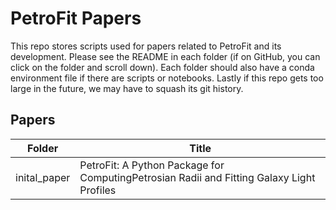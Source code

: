 # PetroFit Papers 

This repo stores scripts used for papers related to PetroFit and its development. 
Please see the README in each folder (if on GitHub, you can click on the folder and scroll down).
Each folder should also have a conda environment file if there are scripts or notebooks.
Lastly if this repo gets too large in the future, we may have to squash its git history. 

## Papers

| Folder | Title |
| --- | ----------- |
| inital_paper | PetroFit:  A Python Package for ComputingPetrosian Radii and Fitting Galaxy Light Profiles |

